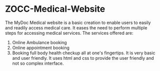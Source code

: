 # ZOCC-Medical-Website
 The MyDoc Medical website is a basic creation to enable users to easily and readily access medical care. 
 It eases the need to perform multiple steps for accessing medical services.
 The services offered are:
 1. Online Ambulance booking
 2. Online appointment booking
 3. Booking full body health checkup all at one's fingertips.
It is very basic and user friendly.
It uses html and css to provide the user friendly and not so complex interface.
